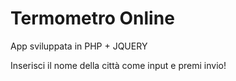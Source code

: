 # Termometro Online

App sviluppata in PHP + JQUERY

Inserisci il nome della città come input e premi invio!
